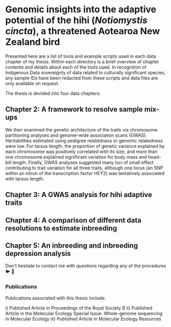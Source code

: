 
# Genomic insights into the adaptive potential of the hihi (*Notiomystis cincta*), a threatened Aotearoa New Zealand bird

Presented here are a list of tools and example scripts used in each data chapter of my thesis. Within each directory is a brief overview of chapter contents and details about each of the tools used. In recognition of Indigenous Data sovereignty of data related to culturally significant species, any sample IDs have been redacted from these scripts and data files are only available on request.


The thesis is devided into four data chapters:

## Chapter 2: A framework to resolve sample mix-ups
We then examined the genetic architecture of the traits via chromosome partitioning analyses and genome-wide association scans (GWAS). Heritabilities estimated using pedigree relatedness or genomic relatedness were low. For tarsus length, the proportion of genetic variance explained by each chromosome was positively correlated with its size, and more than one chromosome explained significant variation for body mass and head–bill length. Finally, GWAS analyses suggested many loci of small effect contributing to trait variation for all three traits, although one locus (an SNP within an intron of the transcription factor HEY2) was tentatively associated with tarsus length.

## Chapter 3: A GWAS analysis for hihi adaptive traits


## Chapter 4: A comparison of different data resolutions to estimate inbreeding


## Chapter 5: An inbreeding and inbreeding depression analysis



Don't hesitate to contact me with questions regarding any of the procedures 🐦 💬

### Publications
Publications associated with this thesis include: 

i) Published Article in Proceedings of the Royal Society B
ii) Published Article in the Molecular Ecology Special Issue: Whole-genome sequencing in Molecular Ecology
iii) Published Article in Molecular Ecology Resources
